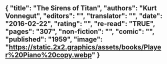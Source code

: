 {
 "title": "The Sirens of Titan",
 "authors": "Kurt Vonnegut",
 "editors": "",
 "translator": "",
 "date": "2016-02-22",
 "rating": "",
 "re-read": "TRUE",
 "pages": "307",
 "non-fiction": "",
 "comic": "",
 "published": "1959",
 "image": "https://static.2x2.graphics/assets/books/Player%20Piano%20copy.webp"
}
---
